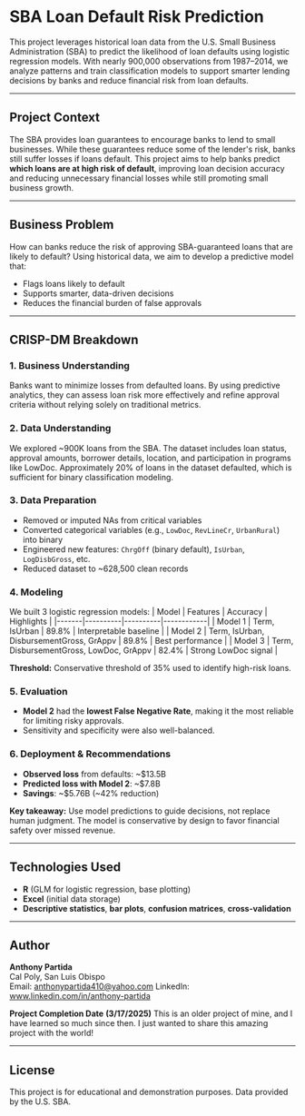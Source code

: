 
# SBA Loan Default Risk Prediction

This project leverages historical loan data from the U.S. Small Business Administration (SBA) to predict the likelihood of loan defaults using logistic regression models. With nearly 900,000 observations from 1987–2014, we analyze patterns and train classification models to support smarter lending decisions by banks and reduce financial risk from loan defaults.

---

## Project Context

The SBA provides loan guarantees to encourage banks to lend to small businesses. While these guarantees reduce some of the lender's risk, banks still suffer losses if loans default. This project aims to help banks predict **which loans are at high risk of default**, improving loan decision accuracy and reducing unnecessary financial losses while still promoting small business growth.

---

## Business Problem

How can banks reduce the risk of approving SBA-guaranteed loans that are likely to default? Using historical data, we aim to develop a predictive model that:
- Flags loans likely to default
- Supports smarter, data-driven decisions
- Reduces the financial burden of false approvals

---

## CRISP-DM Breakdown

### 1. Business Understanding
Banks want to minimize losses from defaulted loans. By using predictive analytics, they can assess loan risk more effectively and refine approval criteria without relying solely on traditional metrics.

### 2. Data Understanding
We explored ~900K loans from the SBA. The dataset includes loan status, approval amounts, borrower details, location, and participation in programs like LowDoc. Approximately 20% of loans in the dataset defaulted, which is sufficient for binary classification modeling.

### 3. Data Preparation
- Removed or imputed NAs from critical variables
- Converted categorical variables (e.g., `LowDoc`, `RevLineCr`, `UrbanRural`) into binary
- Engineered new features: `ChrgOff` (binary default), `IsUrban`, `LogDisbGross`, etc.
- Reduced dataset to ~628,500 clean records

### 4. Modeling
We built 3 logistic regression models:
| Model | Features | Accuracy | Highlights |
|-------|----------|----------|------------|
| Model 1 | Term, IsUrban | 89.8% | Interpretable baseline |
| Model 2 | Term, IsUrban, DisbursementGross, GrAppv | 89.8% | Best performance |
| Model 3 | Term, DisbursementGross, LowDoc, GrAppv | 82.4% | Strong LowDoc signal |

**Threshold:** Conservative threshold of 35% used to identify high-risk loans.

### 5. Evaluation
- **Model 2** had the **lowest False Negative Rate**, making it the most reliable for limiting risky approvals.
- Sensitivity and specificity were also well-balanced.

### 6. Deployment & Recommendations
- **Observed loss** from defaults: ~$13.5B  
- **Predicted loss with Model 2**: ~$7.8B  
- **Savings**: ~$5.76B (~42% reduction)

**Key takeaway:** Use model predictions to guide decisions, not replace human judgment. The model is conservative by design to favor financial safety over missed revenue.

---

## Technologies Used

- **R** (GLM for logistic regression, base plotting)
- **Excel** (initial data storage)
- **Descriptive statistics**, **bar plots**, **confusion matrices**, **cross-validation**

---

## Author

**Anthony Partida**  
Cal Poly, San Luis Obispo  
Email: anthonypartida410@yahoo.com
LinkedIn: www.linkedin.com/in/anthony-partida

**Project Completion Date**
**(3/17/2025)**
This is an older project of mine, and I have learned so much since then. I just wanted to share this amazing project with the world!

---

## License

This project is for educational and demonstration purposes. Data provided by the U.S. SBA.
